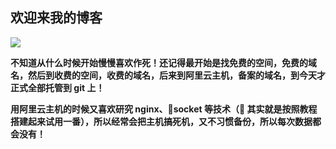 ## 欢迎来我的博客

![](http://img2.ph.126.net/x8JzO6VxFTc9cDM9ylsotQ==/6630743409770797130.jpg)

**不知道从什么时候开始慢慢喜欢作死！还记得最开始是找免费的空间，免费的域名，然后到收费的空间，收费的域名，后来到阿里云主机，备案的域名，到今天才正式全部托管到 git 上！**

**用阿里云主机的时候又喜欢研究 nginx、socket 等技术（ 其实就是按照教程搭建起来试用一番），所以经常会把主机搞死机，又不习惯备份，所以每次数据都会没有！**
